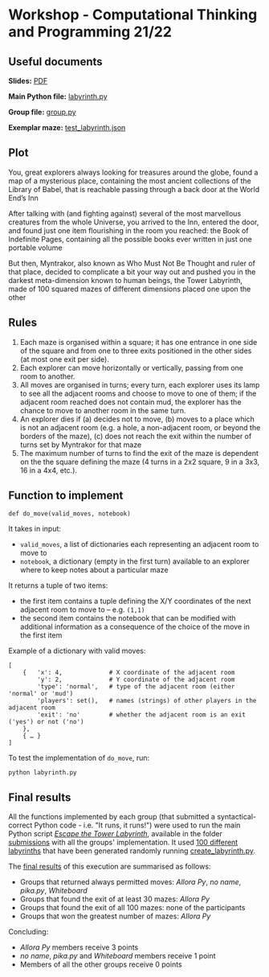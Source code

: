 # Workshop - Computational Thinking and Programming 21/22

## Useful documents

**Slides:** [PDF](https://comp-think.github.io/2021-2022/workshop/workshop2122-slides.pdf)

**Main Python file:** [labyrinth.py](https://comp-think.github.io/2021-2022/workshop/labyrinth.py)

**Group file:** [group.py](https://comp-think.github.io/2021-2022/workshop/group.py)

**Exemplar maze:** [test_labyrinth.json](https://comp-think.github.io/2021-2022/workshop/test_labyrinth.json)

## Plot

You, great explorers always looking for treasures around the globe, found a map of a mysterious place, containing the most ancient collections of the Library of Babel, that is reachable passing through a back door at the World End’s Inn

After talking with (and fighting against) several of the most marvellous creatures from the whole Universe, you arrived to the Inn, entered the door, and found just one item flourishing in the room you reached: the Book of Indefinite Pages, containing all the possible books ever written in just one portable volume

But then, Myntrakor, also known as Who Must Not Be Thought and ruler of that place, decided to complicate a bit your way out and pushed you in the darkest meta-dimension known to human beings, the Tower Labyrinth, made of 100 squared mazes of different dimensions placed one upon the other

## Rules

1. Each maze is organised within a square; it has one entrance in one side of the square and from one to three exits positioned in the other sides (at most one exit per side).
2. Each explorer can move horizontally or vertically, passing from one room to another.
3. All moves are organised in turns; every turn, each explorer uses its lamp to see all the adjacent rooms and choose to move to one of them; if the adjacent room reached does not contain mud, the explorer has the chance to move to another room in the same turn.
4. An explorer dies if (a) decides not to move, (b) moves to a place which is not an adjacent room (e.g. a hole, a non-adjacent room, or beyond the borders of the maze), (c) does not reach the exit within the number of turns set by Myntrakor for that maze
5. The maximum number of turns to find the exit of the maze is dependent on the the square defining the maze (4 turns in a 2x2 square, 9 in a 3x3, 16 in a 4x4, etc.).

## Function to implement
```
def do_move(valid_moves, notebook)
```

It takes in input:
* `valid_moves`, a list of dictionaries each representing an adjacent room to move to
* `notebook`, a dictionary (empty in the first turn) available to an explorer where to keep notes about a particular maze

It returns a tuple of two items:
* the first item contains a tuple defining the X/Y coordinates of the next adjacent room to move to – e.g. `(1,1)`
* the second item contains the notebook that can be modified with additional information as a consequence of the choice of the move in the first item

Example of a dictionary with valid moves:
```
[
    {   'x': 4,             # X coordinate of the adjacent room 
        'y': 2,             # Y coordinate of the adjacent room
        'type': 'normal',   # type of the adjacent room (either 'normal' or 'mud')
        'players': set(),   # names (strings) of other players in the adjacent room
        'exit': 'no'        # whether the adjacent room is an exit ('yes') or not ('no')
    }, 
    { … }
]
```

To test the implementation of `do_move`, run:

```
python labyrinth.py
```

## Final results
All the functions implemented by each group (that submitted a syntactical-correct Python code - i.e. "It runs, it runs!") were used to run the main Python script [*Escape the Tower Labyrinth*](https://comp-think.github.io/2021-2022/workshop/submissions/00_run_tower_labyrinth.py), available in the folder [submissions](https://github.com/comp-think/2021-2022/tree/main/docs/workshop/submissions) with all the groups' implementation. It used [100 different labyrinths](https://github.com/comp-think/2021-2022/tree/main/docs/workshop/submissions/labyrinths) that have been generated randomly running [create_labyrinth.py](https://comp-think.github.io/2021-2022/workshop/support/create_labyrinth.py).

The [final results](https://comp-think.github.io/2021-2022/workshop/submissions/00_final_results.txt) of this execution are summarised as follows:

* Groups that returned always permitted moves: *Allora Py*, *no name*, *pika.py*, *Whiteboard*
* Groups that found the exit of at least 30 mazes: *Allora Py*
* Groups that found the exit of all 100 mazes: none of the participants
* Groups that won the greatest number of mazes: *Allora Py*

Concluding:
* *Allora Py* members receive 3 points
* *no name*, *pika.py* and *Whiteboard* members receive 1 point
* Members of all the other groups receive 0 points
